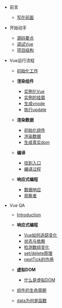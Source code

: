 * 前言

	* [写在前面](/)

* 开始动手

  * [源码要点](/start/point.md)
  * [调试Vue](/start/debug.md)
  * [项目结构](/start/construction.md)

* Vue运行流程

  * [初始化工作](/process/init.md)

  * **渲染组件**

    * [实例化Vue](/process/renderCom/instance.md)
    * [实例的挂载](/process/renderCom/mount.md)
    * [生成vnode](/process/renderCom/render.md)
    * [执行update](/process/renderCom/update.md)

  * **渲染数据**

    * [初始化组件](/process/renderData/init.md)
    * [渲染数据](/process/renderData/render.md)
    * [生成真实dom](/process/renderData/update.md)

  * **编译**

    * [找到入口](/process/compiler/entry.md)
    * [编译过程](/process/compiler/compiler.md)

  * **响应式编程**

    * [数据响应](/process/dataResponse/data.md)
    * [观察者](/process/dataResponse/observe.md)

* Vue QA

	* [Introduction](/QA/introduction.md)

	* **响应式编程**

		* [Vue如何追踪变化](/QA/reactive/trace.md)
		* [状态与依赖](/QA/reactive/dep.md)
		* [检测数组变化](/QA/reactive/array.md)
		* [set/delete原理](/QA/reactive/set.md)
		* [nextTick的作用](/QA/reactive/nexttick.md)
  
	* **虚拟DOM**

		* [什么是虚拟DOM](/QA/vdom/vdom.md)


  * [组件的生命周期](/QA/lifecycle.md)
  * [data为何是函数](/QA/data.md)
  
  